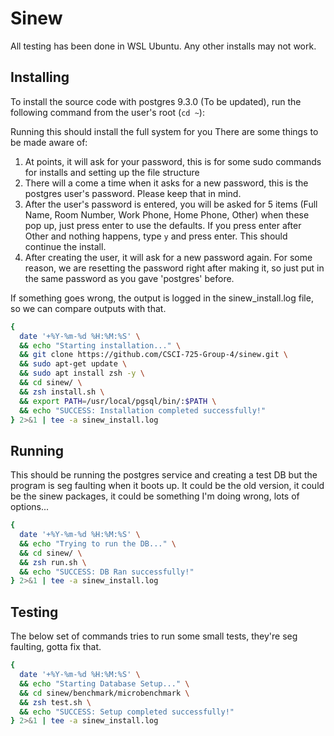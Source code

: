 # Sinew

All testing has been done in WSL Ubuntu. Any other installs may not work.

## Installing

To install the source code with postgres 9.3.0 (To be updated), run the following command from the user's root (`cd ~`):

Running this should install the full system for you
There are some things to be made aware of:

1. At points, it will ask for your password, this is for some sudo commands for installs and setting up the file structure
2. There will a come a time when it asks for a new password, this is the postgres user's password. Please keep that in mind.
3. After the user's password is entered, you will be asked for 5 items (Full Name, Room Number, Work Phone, Home Phone, Other) when these pop up, just press enter to use the defaults. If you press enter after Other and nothing happens, type `y` and press enter. This should continue the install.
4. After creating the user, it will ask for a new password again. For some reason, we are resetting the password right after making it, so just put in the same password as you gave 'postgres' before.

If something goes wrong, the output is logged in the sinew_install.log file, so we can compare outputs with that.

```bash
{
  date '+%Y-%m-%d %H:%M:%S' \
  && echo "Starting installation..." \
  && git clone https://github.com/CSCI-725-Group-4/sinew.git \
  && sudo apt-get update \
  && sudo apt install zsh -y \
  && cd sinew/ \
  && zsh install.sh \
  && export PATH=/usr/local/pgsql/bin/:$PATH \
  && echo "SUCCESS: Installation completed successfully!"
} 2>&1 | tee -a sinew_install.log
```

## Running

This should be running the postgres service and creating a test DB but the program is seg faulting when it boots up. It could be the old version, it could be the sinew packages, it could be something I'm doing wrong, lots of options...

```bash
{
  date '+%Y-%m-%d %H:%M:%S' \
  && echo "Trying to run the DB..." \
  && cd sinew/ \
  && zsh run.sh \
  && echo "SUCCESS: DB Ran successfully!"
} 2>&1 | tee -a sinew_install.log
```

## Testing

The below set of commands tries to run some small tests, they're seg faulting, gotta fix that.

```bash
{
  date '+%Y-%m-%d %H:%M:%S' \
  && echo "Starting Database Setup..." \
  && cd sinew/benchmark/microbenchmark \
  && zsh test.sh \
  && echo "SUCCESS: Setup completed successfully!"
} 2>&1 | tee -a sinew_install.log
```
